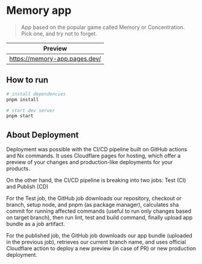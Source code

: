# Memory app

> App based on the popular game called Memory or Concentration. Pick one, and try not to forget.

| Preview                       |
|-------------------------------|
| https://memory-app.pages.dev/ |


## How to run

```sh
# install dependencies
pnpm install

# start dev server
pnpm start
```

## About Deployment

Deployment was possible with the CI/CD pipeline built on GitHub actions and Nx commands. It uses Cloudflare pages for hosting, which offer a preview of your changes and production-like deployments for your products.

On the other hand, the CI/CD pipeline is breaking into two jobs:
Test (CI) and Publish (CD)

For the Test job, the GitHub job downloads our repository, checkout or branch, setup node, and pnpm (as package manager), calculates sha commit for running affected commands (useful to run only changes based on target branch), then run lint, test and build command, finally upload app bundle as a job artifact.

For the published job, the GitHub job downloads our app bundle (uploaded in the previous job), retrieves our current branch name, and uses official Cloudflare action to deploy a new preview (in case of PR) or new production deployment.